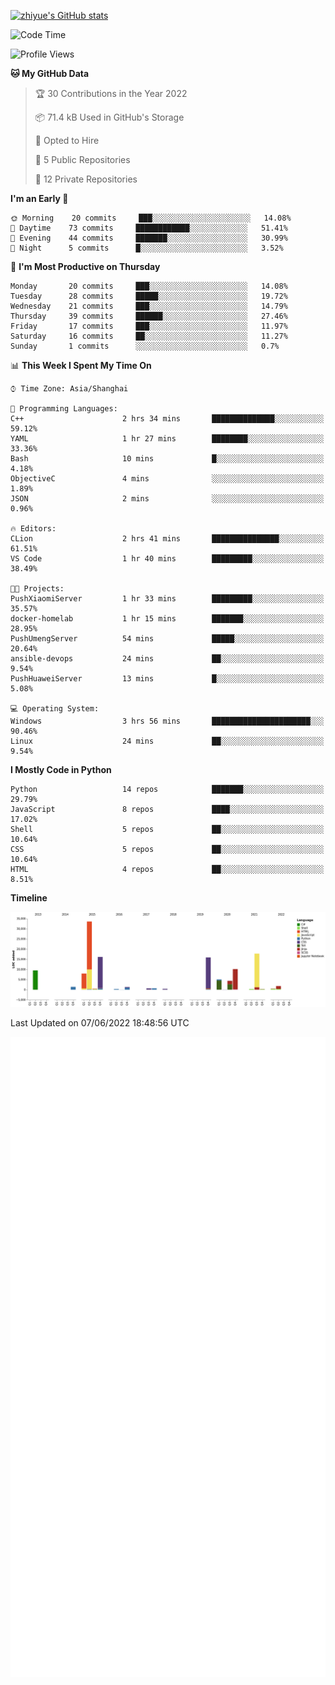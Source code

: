 
[![zhiyue's GitHub stats](https://github-readme-stats.vercel.app/api?username=zhiyue)](https://github.com/anuraghazra/github-readme-stats&&show_icons=true)

<!--START_SECTION:waka-->
![Code Time](http://img.shields.io/badge/Code%20Time-0%20secs-blue)

![Profile Views](http://img.shields.io/badge/Profile%20Views-0-blue)

**🐱 My GitHub Data** 

> 🏆 30 Contributions in the Year 2022
 > 
> 📦 71.4 kB Used in GitHub's Storage 
 > 
> 💼 Opted to Hire
 > 
> 📜 5 Public Repositories 
 > 
> 🔑 12 Private Repositories  
 > 
**I'm an Early 🐤** 

```text
🌞 Morning    20 commits     ███░░░░░░░░░░░░░░░░░░░░░░   14.08% 
🌆 Daytime    73 commits     ████████████░░░░░░░░░░░░░   51.41% 
🌃 Evening    44 commits     ███████░░░░░░░░░░░░░░░░░░   30.99% 
🌙 Night      5 commits      █░░░░░░░░░░░░░░░░░░░░░░░░   3.52%

```
📅 **I'm Most Productive on Thursday** 

```text
Monday       20 commits     ███░░░░░░░░░░░░░░░░░░░░░░   14.08% 
Tuesday      28 commits     █████░░░░░░░░░░░░░░░░░░░░   19.72% 
Wednesday    21 commits     ███░░░░░░░░░░░░░░░░░░░░░░   14.79% 
Thursday     39 commits     ██████░░░░░░░░░░░░░░░░░░░   27.46% 
Friday       17 commits     ███░░░░░░░░░░░░░░░░░░░░░░   11.97% 
Saturday     16 commits     ██░░░░░░░░░░░░░░░░░░░░░░░   11.27% 
Sunday       1 commits      ░░░░░░░░░░░░░░░░░░░░░░░░░   0.7%

```


📊 **This Week I Spent My Time On** 

```text
⌚︎ Time Zone: Asia/Shanghai

💬 Programming Languages: 
C++                      2 hrs 34 mins       ██████████████░░░░░░░░░░░   59.12% 
YAML                     1 hr 27 mins        ████████░░░░░░░░░░░░░░░░░   33.36% 
Bash                     10 mins             █░░░░░░░░░░░░░░░░░░░░░░░░   4.18% 
ObjectiveC               4 mins              ░░░░░░░░░░░░░░░░░░░░░░░░░   1.89% 
JSON                     2 mins              ░░░░░░░░░░░░░░░░░░░░░░░░░   0.96%

🔥 Editors: 
CLion                    2 hrs 41 mins       ███████████████░░░░░░░░░░   61.51% 
VS Code                  1 hr 40 mins        █████████░░░░░░░░░░░░░░░░   38.49%

🐱‍💻 Projects: 
PushXiaomiServer         1 hr 33 mins        █████████░░░░░░░░░░░░░░░░   35.57% 
docker-homelab           1 hr 15 mins        ███████░░░░░░░░░░░░░░░░░░   28.95% 
PushUmengServer          54 mins             █████░░░░░░░░░░░░░░░░░░░░   20.64% 
ansible-devops           24 mins             ██░░░░░░░░░░░░░░░░░░░░░░░   9.54% 
PushHuaweiServer         13 mins             █░░░░░░░░░░░░░░░░░░░░░░░░   5.08%

💻 Operating System: 
Windows                  3 hrs 56 mins       ██████████████████████░░░   90.46% 
Linux                    24 mins             ██░░░░░░░░░░░░░░░░░░░░░░░   9.54%

```

**I Mostly Code in Python** 

```text
Python                   14 repos            ███████░░░░░░░░░░░░░░░░░░   29.79% 
JavaScript               8 repos             ████░░░░░░░░░░░░░░░░░░░░░   17.02% 
Shell                    5 repos             ██░░░░░░░░░░░░░░░░░░░░░░░   10.64% 
CSS                      5 repos             ██░░░░░░░░░░░░░░░░░░░░░░░   10.64% 
HTML                     4 repos             ██░░░░░░░░░░░░░░░░░░░░░░░   8.51%

```


**Timeline**

![Chart not found](https://raw.githubusercontent.com/zhiyue/zhiyue/main/charts/bar_graph.png) 


 Last Updated on 07/06/2022 18:48:56 UTC
<!--END_SECTION:waka-->

<!-- [![Top Langs](https://github-readme-stats.vercel.app/api/top-langs/?username=zhiyue)](https://github.com/anuraghazra/github-readme-stats) -->

![](./github-metrics.svg)


